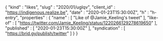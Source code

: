 {
  "kind" : "likes",
  "slug" : "2020/01/uglqv",
  "client_id" : "https://indigenous.realize.be",
  "date" : "2020-01-23T15:30:00Z",
  "h" : "h-entry",
  "properties" : {
    "name" : [ "Like of @Jamie_Keeling's tweet" ],
    "like-of" : [ "https://twitter.com/Jamie_Keeling/status/1220266129278619650" ],
    "published" : [ "2020-01-23T15:30:00Z" ],
    "syndication" : [ "https://brid.gy/publish/twitter" ]
  }
}

